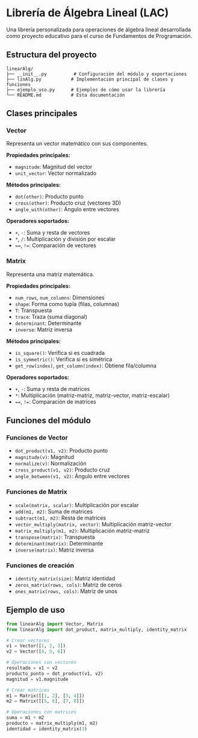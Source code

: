 # Librería de Álgebra Lineal (LAC)

Una librería personalizada para operaciones de álgebra lineal desarrollada como proyecto educativo para el curso de Fundamentos de Programación.

## Estructura del proyecto

```
linearAlg/
├── __init__.py          # Configuración del módulo y exportaciones
├── linAlg.py           # Implementación principal de clases y funciones
├── ejemplo_uso.py      # Ejemplos de cómo usar la librería
└── README.md           # Esta documentación
```

## Clases principales

### Vector
Representa un vector matemático con sus componentes.

**Propiedades principales:**
- `magnitude`: Magnitud del vector
- `unit_vector`: Vector normalizado

**Métodos principales:**
- `dot(other)`: Producto punto
- `cross(other)`: Producto cruz (vectores 3D)
- `angle_with(other)`: Ángulo entre vectores

**Operadores soportados:**
- `+`, `-`: Suma y resta de vectores
- `*`, `/`: Multiplicación y división por escalar
- `==`, `!=`: Comparación de vectores

### Matrix
Representa una matriz matemática.

**Propiedades principales:**
- `num_rows`, `num_columns`: Dimensiones
- `shape`: Forma como tupla (filas, columnas)
- `T`: Transpuesta
- `trace`: Traza (suma diagonal)
- `determinant`: Determinante
- `inverse`: Matriz inversa

**Métodos principales:**
- `is_square()`: Verifica si es cuadrada
- `is_symmetric()`: Verifica si es simétrica
- `get_row(index)`, `get_column(index)`: Obtiene fila/columna

**Operadores soportados:**
- `+`, `-`: Suma y resta de matrices
- `*`: Multiplicación (matriz-matriz, matriz-vector, matriz-escalar)
- `==`, `!=`: Comparación de matrices

## Funciones del módulo

### Funciones de Vector
- `dot_product(v1, v2)`: Producto punto
- `magnitude(v)`: Magnitud
- `normalize(v)`: Normalización
- `cross_product(v1, v2)`: Producto cruz
- `angle_between(v1, v2)`: Ángulo entre vectores

### Funciones de Matrix
- `scale(matrix, scalar)`: Multiplicación por escalar
- `add(m1, m2)`: Suma de matrices
- `subtract(m1, m2)`: Resta de matrices
- `vector_multiply(matrix, vector)`: Multiplicación matriz-vector
- `matrix_multiply(m1, m2)`: Multiplicación matriz-matriz
- `transpose(matrix)`: Transpuesta
- `determinant(matrix)`: Determinante
- `inverse(matrix)`: Matriz inversa

### Funciones de creación
- `identity_matrix(size)`: Matriz identidad
- `zeros_matrix(rows, cols)`: Matriz de ceros
- `ones_matrix(rows, cols)`: Matriz de unos

## Ejemplo de uso

```python
from linearAlg import Vector, Matrix
from linearAlg import dot_product, matrix_multiply, identity_matrix

# Crear vectores
v1 = Vector([1, 2, 3])
v2 = Vector([4, 5, 6])

# Operaciones con vectores
resultado = v1 + v2
producto_punto = dot_product(v1, v2)
magnitud = v1.magnitude

# Crear matrices
m1 = Matrix([[1, 2], [3, 4]])
m2 = Matrix([[5, 6], [7, 8]])

# Operaciones con matrices
suma = m1 + m2
producto = matrix_multiply(m1, m2)
identidad = identity_matrix(3)
```
